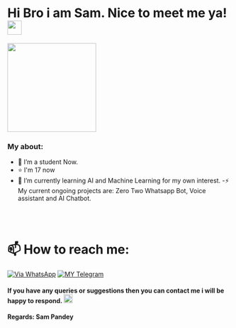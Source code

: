 # Hi Bro i am Sam. Nice to meet me ya!   <img src="https://c.tenor.com/y9nm4uVkjUIAAAAi/cute.gif" width="32px">


<a href="https://t.me/Sam_Pandey"><img align='centre' src='https://c.tenor.com/SpDpac3s-ccAAAAC/anime-boy.gif' width='200"'> </a>

### My about:
- 🔭 I’m a student Now.
- ⭐  I'm 17 now
- 🌱 I’m currently learning AI and Machine Learning for my own interest. 
-⚡ My current ongoing projects are: Zero Two Whatsapp Bot, Voice assistant and AI Chatbot.

<br>
<br>


# 📫 How to reach me:
[![Via WhatsApp](https://img.shields.io/badge/WhatsApp-25D366?style=for-the-badge&logo=whatsapp&logoColor=white)](https://wa.me/919628516236)
[![MY Telegram](https://img.shields.io/badge/telegram-1b77FF.svg?style=for-the-badge&logo=telegram)](https://t.me/Sam_Pandey) <br>


#### If you have any queries or suggestions then you can contact me i will be happy to respond. <img src="https://c.tenor.com/y9nm4uVkjUIAAAAi/cute.gif" width="20px">
#### Regards: Sam Pandey
<br>